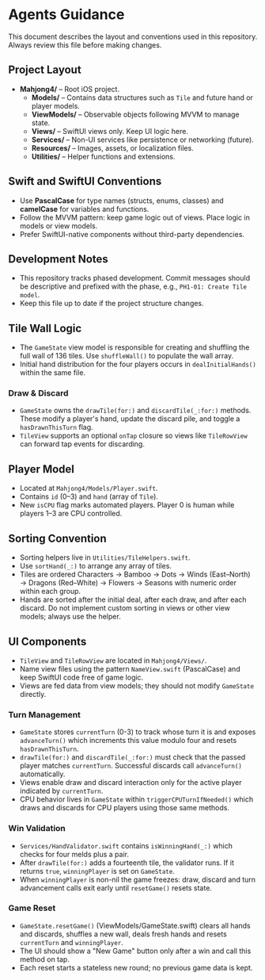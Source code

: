 # Agents Guidance

This document describes the layout and conventions used in this repository. Always review this file before making changes.

## Project Layout
- **Mahjong4/** – Root iOS project.
  - **Models/** – Contains data structures such as `Tile` and future hand or player models.
  - **ViewModels/** – Observable objects following MVVM to manage state.
  - **Views/** – SwiftUI views only. Keep UI logic here.
  - **Services/** – Non-UI services like persistence or networking (future).
  - **Resources/** – Images, assets, or localization files.
  - **Utilities/** – Helper functions and extensions.

## Swift and SwiftUI Conventions
- Use **PascalCase** for type names (structs, enums, classes) and **camelCase** for variables and functions.
- Follow the MVVM pattern: keep game logic out of views. Place logic in models or view models.
- Prefer SwiftUI-native components without third-party dependencies.

## Development Notes
- This repository tracks phased development. Commit messages should be descriptive and prefixed with the phase, e.g., `PH1-01: Create Tile model`.
- Keep this file up to date if the project structure changes.

## Tile Wall Logic
- The `GameState` view model is responsible for creating and shuffling the full wall of 136 tiles. Use `shuffleWall()` to populate the wall array.
- Initial hand distribution for the four players occurs in `dealInitialHands()` within the same file.

### Draw & Discard
- `GameState` owns the `drawTile(for:)` and `discardTile(_:for:)` methods. These modify a player's hand, update the discard pile, and toggle a `hasDrawnThisTurn` flag.
- `TileView` supports an optional `onTap` closure so views like `TileRowView` can forward tap events for discarding.

## Player Model
- Located at `Mahjong4/Models/Player.swift`.
- Contains `id` (0–3) and `hand` (array of `Tile`).
- New `isCPU` flag marks automated players. Player 0 is human while players 1–3 are CPU controlled.

## Sorting Convention
- Sorting helpers live in `Utilities/TileHelpers.swift`.
- Use `sortHand(_:)` to arrange any array of tiles.
- Tiles are ordered Characters → Bamboo → Dots → Winds (East–North) → Dragons (Red–White) → Flowers → Seasons with numeric order within each group.
- Hands are sorted after the initial deal, after each draw, and after each discard. Do not implement custom sorting in views or other view models; always use the helper.

## UI Components
- `TileView` and `TileRowView` are located in `Mahjong4/Views/`.
- Name view files using the pattern `NameView.swift` (PascalCase) and keep SwiftUI code free of game logic.
- Views are fed data from view models; they should not modify `GameState` directly.

### Turn Management
- `GameState` stores `currentTurn` (0-3) to track whose turn it is and exposes `advanceTurn()` which increments this value modulo four and resets `hasDrawnThisTurn`.
- `drawTile(for:)` and `discardTile(_:for:)` must check that the passed player matches `currentTurn`. Successful discards call `advanceTurn()` automatically.
- Views enable draw and discard interaction only for the active player indicated by `currentTurn`.
- CPU behavior lives in `GameState` within `triggerCPUTurnIfNeeded()` which draws and discards for CPU players using those same methods.

### Win Validation
- `Services/HandValidator.swift` contains `isWinningHand(_:)` which checks for four melds plus a pair.
- After `drawTile(for:)` adds a fourteenth tile, the validator runs. If it returns `true`, `winningPlayer` is set on `GameState`.
- When `winningPlayer` is non-nil the game freezes: draw, discard and turn advancement calls exit early until `resetGame()` resets state.

### Game Reset
- `GameState.resetGame()` (ViewModels/GameState.swift) clears all hands and discards, shuffles a new wall, deals fresh hands and resets `currentTurn` and `winningPlayer`.
- The UI should show a "New Game" button only after a win and call this method on tap.
- Each reset starts a stateless new round; no previous game data is kept.
